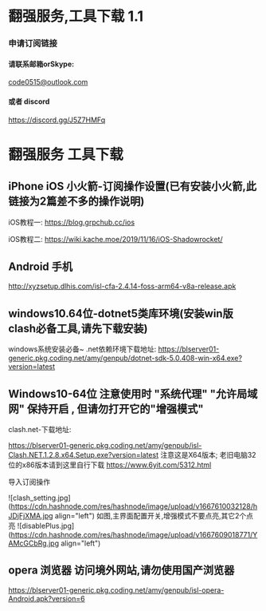 # 翻强服务,工具下载 1.1

### 申请订阅链接
#### 请联系邮箱orSkype:
   code0515@outlook.com
#### 或者 discord 
   https://discord.gg/J5Z7HMFq

# 翻强服务 工具下载

##  iPhone iOS 小火箭-订阅操作设置(已有安装小火箭,此链接为2篇差不多的操作说明)

iOS教程一: https://blog.grpchub.cc/ios

iOS教程二: https://wiki.kache.moe/2019/11/16/iOS-Shadowrocket/

## Android 手机

http://xyzsetup.dlhis.com/isl-cfa-2.4.14-foss-arm64-v8a-release.apk

## windows10.64位-dotnet5类库环境(安装win版clash必备工具,请先下载安装)
windows系统安装必备~
.net依赖环境下载地址:
https://blserver01-generic.pkg.coding.net/amy/genpub/dotnet-sdk-5.0.408-win-x64.exe?version=latest

## Windows10-64位 注意使用时 "系统代理" "允许局域网" 保持开启 , 但请勿打开它的"增强模式"
clash.net-下载地址: 

https://blserver01-generic.pkg.coding.net/amy/genpub/isl-Clash.NET.1.2.8.x64.Setup.exe?version=latest
注意这是X64版本;
老旧电脑32位的x86版本请到这里自行下载 https://www.6yit.com/5312.html 

导入订阅操作

![clash_setting.jpg](https://cdn.hashnode.com/res/hashnode/image/upload/v1667610032128/hJDjFjXMA.jpg align="left")
如图,主界面配置开关,增强模式不要点亮,其它2个点亮 
![disablePlus.jpg](https://cdn.hashnode.com/res/hashnode/image/upload/v1667609018771/YAMcGCbRg.jpg align="left")

## opera 浏览器 访问境外网站,请勿使用国产浏览器

https://blserver01-generic.pkg.coding.net/amy/genpub/isl-opera-Android.apk?version=6